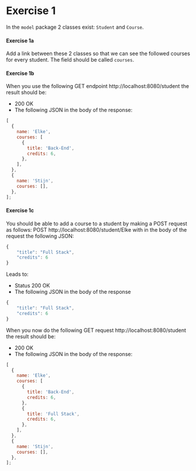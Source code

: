 # Exercise 1

In the `model` package 2 classes exist: `Student` and `Course`.

#### Exercise 1a

Add a link between these 2 classes so that we can see the followed courses for every student. The field should be called
`courses`.

#### Exercise 1b

When you use the following GET endpoint http://localhost:8080/student the result should be:

- 200 OK
- The following JSON in the body of the response:

```javascript
[
  {
    name: 'Elke',
    courses: [
      {
        title: 'Back-End',
        credits: 6,
      },
    ],
  },
  {
    name: 'Stijn',
    courses: [],
  },
];
```

#### Exercise 1c

You should be able to add a course to a student by making a POST request as follows: POST http://localhost:8080/student/Elke with in the body of the request the following JSON:

```javascript
{
    "title": "Full Stack",
    "credits": 6
}
```

Leads to:

- Status 200 OK
- The following JSON in the body of the response
```javascript
{
    "title": "Full Stack",
    "credits": 6
}
```


When you now do the following GET request http://localhost:8080/student the result should be:

- 200 OK
- The following JSON in the body of the response:

```javascript
[
  {
    name: 'Elke',
    courses: [
      {
        title: 'Back-End',
        credits: 6,
      },
      {
        title: 'Full Stack',
        credits: 6,
      },
    ],
  },
  {
    name: 'Stijn',
    courses: [],
  },
];
```
